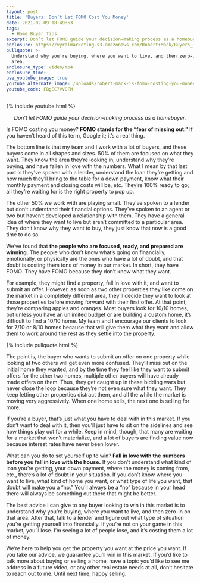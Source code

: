 ```yaml
---
layout: post
title: 'Buyers: Don’t Let FOMO Cost You Money'
date: 2021-02-09 18:49:53
tags:
  - Home Buyer Tips
excerpt: Don’t let FOMO guide your decision-making process as a homebuyer.
enclosure: https://vyralmarketing.s3.amazonaws.com/Robert+Mack/Buyers_+Don%E2%80%99t+Let+FOMO+Cost+You+Money.mp4
pullquote: >-
  Understand why you’re buying, where you want to live, and then zero-in on that
  area.
enclosure_type: video/mp4
enclosure_time:
use_youtube_image: true
youtube_alternate_image: /uploads/robert-mack-is-fomo-costing-you-money-yt.jpg
youtube_code: FBgEC7VVOFM
---
```


{% include youtube.html %}

<p style="text-align: center;"><em>Don’t let FOMO guide your decision-making process as a homebuyer.</em></p>

Is FOMO costing you money? **FOMO stands for the “fear of missing out.”** If you haven’t heard of this term, Google it; it’s a real thing.&nbsp;

The bottom line is that my team and I work with a lot of buyers, and these buyers come in all shapes and sizes. 50% of them are focused on what they want. They know the area they’re looking in, understand why they’re buying, and have fallen in love with the numbers. What I mean by that last part is they’ve spoken with a lender, understand the loan they’re getting and how much they’ll bring to the table for a down payment, know what their monthly payment and closing costs will be, etc. They’re 100% ready to go; all they’re waiting for is the right property to pop up.&nbsp;

The other 50% we work with are playing small. They’ve spoken to a lender but don’t understand their financial options. They’ve spoken to an agent or two but haven’t developed a relationship with them. They have a general idea of where they want to live but aren’t committed to a particular area. They don’t know why they want to buy, they just know that now is a good time to do so.&nbsp;

We’ve found that **the people who are focused, ready, and prepared are winning.** The people who don’t know what’s going on financially, emotionally, or physically are the ones who have a lot of doubt, and that doubt is costing them tons of money in our market. In short, they have FOMO. They have FOMO because they don’t know what they want.&nbsp;

For example, they might find a property, fall in love with it, and want to submit an offer. However, as soon as two other properties they like come on the market in a completely different area, they’ll decide they want to look at those properties before moving forward with their first offer. At that point, they’re comparing apples and oranges. Most buyers look for 10/10 homes, but unless you have an unlimited budget or are building a custom home, it’s difficult to find a 10/10 home. My team and I encourage our clients to look for 7/10 or 8/10 homes because that will give them what they want and allow them to work around the rest as they settle into the property.

{% include pullquote.html %}

The point is, the buyer who wants to submit an offer on one property while looking at two others will get even more confused. They’ll miss out on the initial home they wanted, and by the time they feel like they want to submit offers for the other two homes, multiple other buyers will have already made offers on them. Thus, they get caught up in these bidding wars but never close the loop because they’re not even sure what they want. They keep letting other properties distract them, and all the while the market is moving very aggressively. When one home sells, the next one is selling for more.&nbsp;

If you’re a buyer, that’s just what you have to deal with in this market. If you don’t want to deal with it, then you’ll just have to sit on the sidelines and see how things play out for a while. Keep in mind, though, that many are waiting for a market that won’t materialize, and a lot of buyers are finding value now because interest rates have never been lower.&nbsp;

What can you do to set yourself up to win? **Fall in love with the numbers before you fall in love with the house.** If you don’t understand what kind of loan you’re getting, your down payment, where the money is coming from, etc., there’s a lot of doubt in your situation. If you don’t know where you want to live, what kind of home you want, or what type of life you want, that doubt will make you a “no.” You’ll always be a “no” because in your head there will always be something out there that might be better.&nbsp;

The best advice I can give to any buyer looking to win in this market is to understand why you’re buying, where you want to live, and then zero-in on that area. After that, talk to a lender and figure out what type of situation you’re getting yourself into financially. If you’re not on your game in this market, you’ll lose. I’m seeing a lot of people lose, and it’s costing them a lot of money.&nbsp;

We’re here to help you get the property you want at the price you want. If you take our advice, we guarantee you’ll win in this market. If you’d like to talk more about buying or selling a home, have a topic you’d like to see me address in a future video, or any other real estate needs at all, don’t hesitate to reach out to me. Until next time, happy selling.
